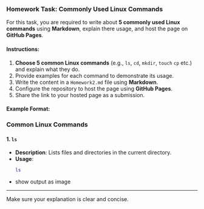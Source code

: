 ### Homework Task: Commonly Used Linux Commands

For this task, you are required to write about **5 commonly used Linux commands** using **Markdown**, explain there usage, and host the page on **GitHub Pages**.

#### Instructions:
1. **Choose 5 common Linux commands** (e.g., `ls`, `cd`, `mkdir`, `touch` `cp` etc.) and explain what they do.
2. Provide examples for each command to demonstrate its usage.
3. Write the content in a `Homework2.md` file using **Markdown**.
4. Configure the repository to host the page using **GitHub Pages**.
5. Share the link to your hosted page as a submission.

#### Example Format:

### Common Linux Commands

#### 1. `ls`
- **Description**: Lists files and directories in the current directory.
- **Usage**:
  ```bash
  ls
  ```
- show output as image

---

Make sure your explanation is clear and concise.
